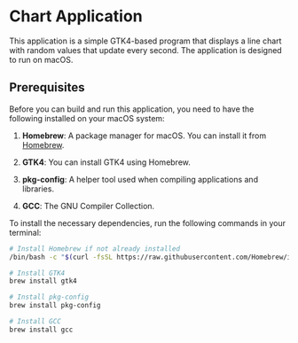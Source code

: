 # Chart Application

This application is a simple GTK4-based program that displays a line chart with random values that update every second. The application is designed to run on macOS.

## Prerequisites

Before you can build and run this application, you need to have the following installed on your macOS system:

1. **Homebrew**: A package manager for macOS. You can install it from [Homebrew](https://brew.sh/).

2. **GTK4**: You can install GTK4 using Homebrew.

3. **pkg-config**: A helper tool used when compiling applications and libraries.

4. **GCC**: The GNU Compiler Collection.

To install the necessary dependencies, run the following commands in your terminal:

```sh
# Install Homebrew if not already installed
/bin/bash -c "$(curl -fsSL https://raw.githubusercontent.com/Homebrew/install/HEAD/install.sh)"

# Install GTK4
brew install gtk4

# Install pkg-config
brew install pkg-config

# Install GCC
brew install gcc
